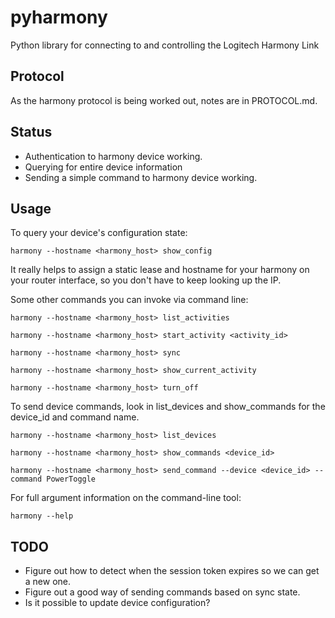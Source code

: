 pyharmony
=========

Python library for connecting to and controlling the Logitech Harmony Link

Protocol
--------

As the harmony protocol is being worked out, notes are in PROTOCOL.md.

Status
------

* Authentication to harmony device working.
* Querying for entire device information
* Sending a simple command to harmony device working.

Usage
-----

To query your device's configuration state:

    harmony --hostname <harmony_host> show_config

It really helps to assign a static lease and hostname for your harmony
on your router interface, so you don't have to keep looking up the IP.

Some other commands you can invoke via command line:

    harmony --hostname <harmony_host> list_activities

    harmony --hostname <harmony_host> start_activity <activity_id>

    harmony --hostname <harmony_host> sync

    harmony --hostname <harmony_host> show_current_activity

    harmony --hostname <harmony_host> turn_off

To send device commands, look in list_devices and show_commands
for the device_id and command name.

    harmony --hostname <harmony_host> list_devices

    harmony --hostname <harmony_host> show_commands <device_id>

    harmony --hostname <harmony_host> send_command --device <device_id> --command PowerToggle

For full argument information on the command-line tool:

    harmony --help

TODO
----

* Figure out how to detect when the session token expires so we can get a new
  one.
* Figure out a good way of sending commands based on sync state.
* Is it possible to update device configuration?
